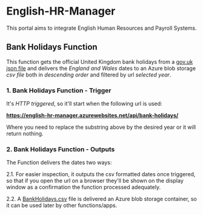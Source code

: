 # English-HR-Manager
This portal aims to integrate English Human Resources and Payroll Systems.

## Bank Holidays Function
This function gets the official United Kingdom bank holidays from a [gov.uk json file](https://www.gov.uk/bank-holidays.json) and delivers the *England and Wales* dates to an Azure blob storage *csv file* both in *descending order* and filtered by url *selected year*.

### 1. Bank Holidays Function - Trigger
It's *HTTP triggered*, so it'll start when the following url is used:

**https://english-hr-manager.azurewebsites.net/api/bank-holidays/<year>**
  
Where you need to replace the *<year>* substring above by the desired year or it will return nothing.

### 2. Bank Holidays Function - Outputs
The Function delivers the dates two ways:
  
2.1. For easier inspection, it outputs the csv formatted dates once triggered, so that if you open the url on a browser they'll be shown on the display window as a confirmation the function processed adequately.
  
2.2. A [BankHolidays.csv]() file is delivered an Azure blob storage container, so it can be used later by other functions/apps.
